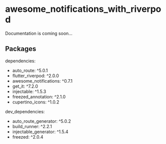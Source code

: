 # awesome_notifications_with_riverpod

Documentation is coming soon...

## Packages
  dependencies:
  * auto_route: ^5.0.1
  * flutter_riverpod: ^2.0.0
  * awesome_notifications: ^0.7.1
  * get_it: ^7.2.0
  * injectable: ^1.5.3
  * freezed_annotation: ^2.1.0
  * cupertino_icons: ^1.0.2
  
  dev_dependencies:
  * auto_route_generator: ^5.0.2
  * build_runner: ^2.2.1
  * injectable_generator: ^1.5.4
  * freezed: ^2.0.4
